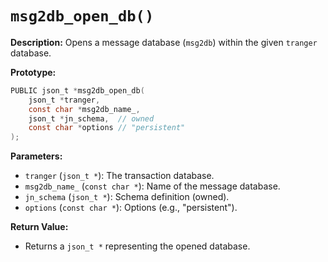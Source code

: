 # `msg2db_open_db()`

**Description:**
Opens a message database (`msg2db`) within the given `tranger` database.

**Prototype:**
```c
PUBLIC json_t *msg2db_open_db(
    json_t *tranger,
    const char *msg2db_name_,
    json_t *jn_schema,  // owned
    const char *options // "persistent"
);
```

**Parameters:**
- `tranger` (`json_t *`): The transaction database.
- `msg2db_name_` (`const char *`): Name of the message database.
- `jn_schema` (`json_t *`): Schema definition (owned).
- `options` (`const char *`): Options (e.g., "persistent").

**Return Value:**
- Returns a `json_t *` representing the opened database.
